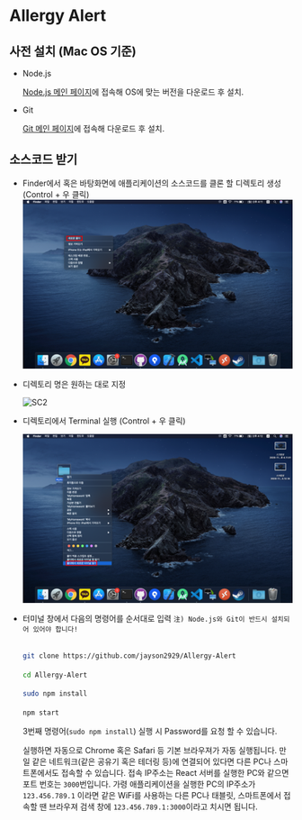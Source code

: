 # Allergy Alert

## 사전 설치 (Mac OS 기준)

- Node.js

    [Node.js 메인 페이지](https://nodejs.org/ko/download/)에 접속해 OS에 맞는 버전을 다운로드 후 설치.

- Git

    [Git 메인 페이지](https://git-scm.com/)에 접속해 다운로드 후 설치. 

## 소스코드 받기

- Finder에서 혹은 바탕화면에 애플리케이션의 소스코드를 클론 할 디렉토리 생성 (Control + 우 클릭)
    ![SC1](ReadMeRes/screenshot_1.png)

- 디렉토리 명은 원하는 대로 지정

    ![SC2](ReadMeRes/screenshot_2.png)

- 디렉토리에서 Terminal 실행 (Control + 우 클릭)

    ![SC3](ReadMeRes/screenshot_3.png)

- 터미널 창에서 다음의 명령어를 순서대로 입력 `注) Node.js와 Git이 반드시 설치되어 있어야 합니다!`

    ```sh
    
    git clone https://github.com/jayson2929/Allergy-Alert

    cd Allergy-Alert

    sudo npm install

    npm start

    ```
    3번째 명령어(`sudo npm install`) 실행 시 Password를 요청 할 수 있습니다.

    실행하면 자동으로 Chrome 혹은 Safari 등 기본 브라우져가 자동 실행됩니다. 만일 같은 네트워크(같은 공유기 혹은 테더링 등)에 연결되어 있다면 다른 PC나 스마트폰에서도 접속할 수 있습니다. 접속 IP주소는 React 서버를 실행한 PC와 같으면 포트 번호는 `3000`번입니다. 가령 애플리케이션을 실행한 PC의 IP주소가 `123.456.789.1` 이라면 같은 WiFi를 사용하는 다른 PC나 태블릿, 스마트폰에서 접속할 땐 브라우져 검색 창에 `123.456.789.1:3000`이라고 치시면 됩니다.
